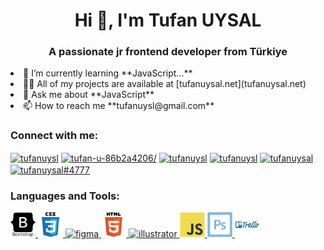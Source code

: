 <h1 align="center">Hi 👋, I'm Tufan UYSAL</h1>
<h3 align="center">A passionate jr frontend developer from Türkiye</h3>

<div class="row"
<div class="col"
<ul>
  <li>🌱 I’m currently learning **JavaScript...**</li>

  <li>👨‍💻 All of my projects are available at [tufanuysal.net](tufanuysal.net)</li>

  <li>💬 Ask me about **JavaScript**</li>

  <li>📫 How to reach me **tufanuysl@gmail.com**</li>
</ul>
<h3 align="left">Connect with me:</h3>
<p align="left">
<a href="https://twitter.com/tufanuysl" target="blank"><img align="center" src="https://raw.githubusercontent.com/rahuldkjain/github-profile-readme-generator/master/src/images/icons/Social/twitter.svg" alt="tufanuysl" height="30" width="40" /></a>
<a href="https://linkedin.com/in/tufan-u-86b2a4206/" target="blank"><img align="center" src="https://raw.githubusercontent.com/rahuldkjain/github-profile-readme-generator/master/src/images/icons/Social/linked-in-alt.svg" alt="tufan-u-86b2a4206/" height="30" width="40" /></a>
<a href="https://fb.com/tufanuysl" target="blank"><img align="center" src="https://raw.githubusercontent.com/rahuldkjain/github-profile-readme-generator/master/src/images/icons/Social/facebook.svg" alt="tufanuysl" height="30" width="40" /></a>
<a href="https://instagram.com/tufanuysl" target="blank"><img align="center" src="https://raw.githubusercontent.com/rahuldkjain/github-profile-readme-generator/master/src/images/icons/Social/instagram.svg" alt="tufanuysl" height="30" width="40" /></a>
<a href="https://www.behance.net/tufanuysal" target="blank"><img align="center" src="https://raw.githubusercontent.com/rahuldkjain/github-profile-readme-generator/master/src/images/icons/Social/behance.svg" alt="tufanuysal" height="30" width="40" /></a>
<a href="https://discord.gg/CFGh9Mnjfr" target="blank"><img align="center" src="https://raw.githubusercontent.com/rahuldkjain/github-profile-readme-generator/master/src/images/icons/Social/discord.svg" alt="tufanuysal#4777" height="30" width="40" /></a>
</p>

<h3 align="left">Languages and Tools:</h3>
<p align="left"> <a href="https://getbootstrap.com" target="_blank" rel="noreferrer"> <img src="https://raw.githubusercontent.com/devicons/devicon/master/icons/bootstrap/bootstrap-plain-wordmark.svg" alt="bootstrap" width="40" height="40"/> </a> <a href="https://www.w3schools.com/css/" target="_blank" rel="noreferrer"> <img src="https://raw.githubusercontent.com/devicons/devicon/master/icons/css3/css3-original-wordmark.svg" alt="css3" width="40" height="40"/> </a> <a href="https://www.figma.com/" target="_blank" rel="noreferrer"> <img src="https://www.vectorlogo.zone/logos/figma/figma-icon.svg" alt="figma" width="40" height="40"/> </a> <a href="https://www.w3.org/html/" target="_blank" rel="noreferrer"> <img src="https://raw.githubusercontent.com/devicons/devicon/master/icons/html5/html5-original-wordmark.svg" alt="html5" width="40" height="40"/> </a> <a href="https://www.adobe.com/in/products/illustrator.html" target="_blank" rel="noreferrer"> <img src="https://www.vectorlogo.zone/logos/adobe_illustrator/adobe_illustrator-icon.svg" alt="illustrator" width="40" height="40"/> </a> <a href="https://developer.mozilla.org/en-US/docs/Web/JavaScript" target="_blank" rel="noreferrer"> <img src="https://raw.githubusercontent.com/devicons/devicon/master/icons/javascript/javascript-original.svg" alt="javascript" width="40" height="40"/> </a>  <a href="https://www.photoshop.com/en" target="_blank" rel="noreferrer"> <img src="https://raw.githubusercontent.com/devicons/devicon/master/icons/photoshop/photoshop-line.svg" alt="photoshop" width="40" height="40"/> </a> <a href="https://trello.com" target="_blank" rel="noreferrer"> <img src="https://raw.githubusercontent.com/devicons/devicon/master/icons/trello/trello-plain-wordmark.svg" alt="Trello" width="40" height="40"/> </a> </p>
</div>

<div class="col"
<img src="https://media3.giphy.com/media/v1.Y2lkPTc5MGI3NjExZDVjMWFiOTliNzJhMDQ2MWJhOTBkMmE4NGVjYjBiMTE3YjExZjViZiZjdD1n/OF0yOAufcWLfi/giphy.gif" alt="Welcome">
</div>

</div>
